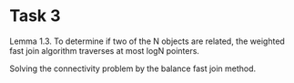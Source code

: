 # Task 3 #

Lemma 1.3. To determine if two of the N objects are related, the weighted fast join algorithm traverses at most logN pointers.

Solving the connectivity problem by the balance fast join method.